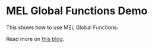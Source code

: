 # MEL Global Functions Demo
This shows how to use MEL Global Functions.

Read more on
[this blog][3cf4d668].

  [3cf4d668]: https://javastreets.com/blog/2017/8/mel_global_functions.html "MEL Global Functions"
